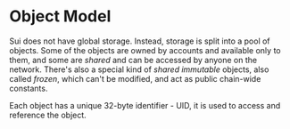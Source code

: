 # Object Model

<!--

- now objects?
    - Sui does not have global storage
    - storage is split into a pool of objects
    - objects are identified by a 32-byte value
    - objects are stored in the blockchain storage
    - focus on infrastructure properties of objects

 -->

Sui does not have global storage. Instead, storage is split into a pool of objects. Some of the objects are owned by accounts and available only to them, and some are *shared* and can be accessed by anyone on the network. There's also a special kind of *shared immutable* objects, also called *frozen*, which can't be modified, and act as public chain-wide constants.

Each object has a unique 32-byte identifier - UID, it is used to access and reference the object.

<!--

    - UID is also an address
    - Object has an owner field which can be `shared`, `account_address`, `object_owner` or `immutable`.
    - Object has a version which acts as a nonce - hence Sui does not require an account nonce
    - Object has a Move type with the `key` ability

 -->
